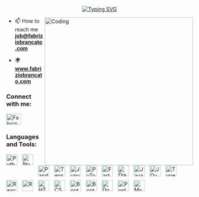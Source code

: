 <p align="center">
    <a href="https://git.io/typing-svg"><img src="https://readme-typing-svg.demolab.com?font=Fira+Code&pause=1000&width=435&lines=Welcome+In+my+Github+Profile+%7C%7C+FB;A+Data+Enthusiast+From+Italy+" alt="Typing SVG" /></a>
</p>

    
<img align="right" alt="Coding" width="400" src="https://indoanalytica.com/static/images/data-science-2.gif">

- 📫 How to reach me **job@fabriziobrancato.com**

- :earth_africa: **www.fabriziobrancato.com**



<h3 align="left">Connect with me:</h3>
<p align="left">
    <a href="https://www.linkedin.com/in/fabrizio-brancato-189637246/" target="blank"><img align="center" src="https://cdn.jsdelivr.net/gh/devicons/devicon/icons/linkedin/linkedin-original.svg" alt="Fabrizio Brancato Linkedin" height="30" width="40" /></a>
</p>


<h3 align="left">Languages and Tools:</h3>
<img align="left" alt="Python" width="30px masrgin-" style="padding-right:10px;padding-bottom:10px;" src="https://cdn.jsdelivr.net/gh/devicons/devicon/icons/python/python-plain.svg" />
<img align="left" alt="Numpy" width="30px" style="padding-right:10px;padding-bottom:10px;" src="https://cdn.jsdelivr.net/gh/devicons/devicon/icons/numpy/numpy-original.svg" />
<img align="left" alt="Pandas" width="30px" style="padding-right:10px;padding-bottom:10px;;" src="https://cdn.jsdelivr.net/gh/devicons/devicon/icons/pandas/pandas-original.svg" />
<img align="left" alt="TensorFlow" width="30px" style="padding-right:10px;padding-bottom:10px;" src="https://cdn.jsdelivr.net/gh/devicons/devicon/icons/tensorflow/tensorflow-original.svg" />
<img align="left" alt="Jupyter" width="30px" style="padding-right:10px;padding-bottom:10px;" src="https://cdn.jsdelivr.net/gh/devicons/devicon/icons/jupyter/jupyter-original.svg" />
<img align="left" alt="PyTorch" width="30px" style="padding-right:10px;padding-bottom:10px;" src="https://cdn.jsdelivr.net/gh/devicons/devicon/icons/pytorch/pytorch-original.svg" />
<img align="left" alt="FastApi" width="30px" style="padding-right:10px;padding-bottom:10px;" src="https://cdn.jsdelivr.net/gh/devicons/devicon/icons/fastapi/fastapi-plain.svg"/>
<img align="left" alt="Django" width="30px" style="padding-right:10px;padding-bottom:10px;" src="https://cdn.jsdelivr.net/gh/devicons/devicon/icons/django/django-plain.svg" />
<img align="left" alt="JavaScript" width="30px" style="padding-right:10px;padding-bottom:10px;" src="https://cdn.jsdelivr.net/gh/devicons/devicon/icons/javascript/javascript-plain.svg" />
<img align="left" alt="JQuery" width="30px" style="padding-right:10px;padding-bottom:10px;" src="https://cdn.jsdelivr.net/gh/devicons/devicon/icons/jquery/jquery-original.svg" />
<img align="left" alt="TypeScript" width="30px" style="padding-right:10px;padding-bottom:10px;" src="https://cdn.jsdelivr.net/gh/devicons/devicon/icons/typescript/typescript-plain.svg" />
<img align="left" alt="React" width="30px" style="padding-right:10px;padding-bottom:10px;" src="https://cdn.jsdelivr.net/gh/devicons/devicon/icons/react/react-original.svg" />
<img align="left" alt="R" width="30px" style="padding-right:10px;padding-bottom:10px;" src="https://cdn.jsdelivr.net/gh/devicons/devicon/icons/r/r-original.svg" />
<img align="left" alt="HTML" width="30px" style="padding-right:10px;padding-bottom:10px;" src="https://cdn.jsdelivr.net/gh/devicons/devicon/icons/html5/html5-plain.svg" />
<img align="left" alt="CSS" width="30px" style="padding-right:10px;padding-bottom:10px;" src="https://cdn.jsdelivr.net/gh/devicons/devicon/icons/css3/css3-plain.svg" />
<img align="left" alt="Bootstrap" width="30px" style="padding-right:10px;padding-bottom:10px;" src="https://cdn.jsdelivr.net/gh/devicons/devicon/icons/bootstrap/bootstrap-plain.svg" />
<img align="left" alt="Bootstrap" width="30px" style="padding-right:10px;padding-bottom:10px;" src="https://cdn.jsdelivr.net/gh/devicons/devicon/icons/php/php-original.svg" />
<img align="left" alt="Docker" width="30px" style="padding-right:10px;padding-bottom:10px;" src="https://cdn.jsdelivr.net/gh/devicons/devicon/icons/docker/docker-plain.svg" />
<img align="left" alt="PostgresSQL" width="30px" style="padding-right:10px;padding-bottom:10px;" src="https://cdn.jsdelivr.net/gh/devicons/devicon/icons/postgresql/postgresql-original.svg" />
<img align="left" alt="MySql" width="30px" style="padding-right:10px;padding-bottom:10px;" src="https://cdn.jsdelivr.net/gh/devicons/devicon/icons/mysql/mysql-plain.svg" />
<br />


